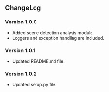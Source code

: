 ## ChangeLog

### Version 1.0.0
* Added scene detection analysis module.
* Loggers and exception handling are included.

### Version 1.0.1
* Updated README.md file.

### Version 1.0.2
* Updated setup.py file.
